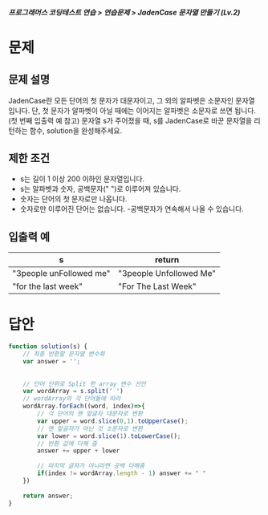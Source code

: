 ##### 프로그래머스 코딩테스트 연습 > 연습문제 > JadenCase 문자열 만들기 (Lv.2)

# 문제
## 문제 설명
JadenCase란 모든 단어의 첫 문자가 대문자이고, 그 외의 알파벳은 소문자인 문자열입니다. 단, 첫 문자가 알파벳이 아닐 때에는 이어지는 알파벳은 소문자로 쓰면 됩니다. (첫 번째 입출력 예 참고)
문자열 s가 주어졌을 때, s를 JadenCase로 바꾼 문자열을 리턴하는 함수, solution을 완성해주세요.

## 제한 조건
- s는 길이 1 이상 200 이하인 문자열입니다.
- s는 알파벳과 숫자, 공백문자(" ")로 이루어져 있습니다.
- 숫자는 단어의 첫 문자로만 나옵니다.
- 숫자로만 이루어진 단어는 없습니다.
 -공백문자가 연속해서 나올 수 있습니다.

## 입출력 예
|s	                      |return
|-------------------------|-------------------------------------
|"3people unFollowed me"	|"3people Unfollowed Me"
|"for the last week"	    |"For The Last Week"

# 답안
```javascript
function solution(s) {
    // 최종 반환할 문자열 변수화
    var answer = '';
    
    
    // 단어 단위로 Split 한 array 변수 선언
    var wordArray = s.split(' ')
    // wordArray의 각 단어들에 따라
    wordArray.forEach((word, index)=>{
        // 각 단어의 맨 앞글자 대문자로 변환
        var upper = word.slice(0,1).toUpperCase();
        // 맨 앞글자가 아닌 것 소문자로 변환
        var lower = word.slice(1).toLowerCase();
        // 반환 값에 더해 줌
        answer += upper + lower
        
        // 마지막 글자가 아니라면 공백 더해줌
        if(index != wordArray.length - 1) answer += " "
    })
    
    return answer;
}
```
